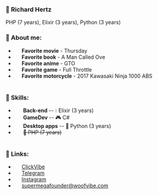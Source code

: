 ### 🐶 Richard Hertz
PHP (7 years), Elixir (3 years), Python (3 years)
### 💪 About me:
+ &nbsp;&nbsp;&nbsp;&nbsp;&nbsp;**Favorite movie** - Thursday
+ &nbsp;&nbsp;&nbsp;&nbsp;&nbsp;**Favorite book** - A Man Called Ove
+ &nbsp;&nbsp;&nbsp;&nbsp;&nbsp;**Favorite anime** - GTO
+ &nbsp;&nbsp;&nbsp;&nbsp;&nbsp;**Favorite game** - Full Throttle
+ &nbsp;&nbsp;&nbsp;&nbsp;&nbsp;**Favorite motorcycle** - 2017 Kawasaki Ninja 1000 ABS<br/><br/>

### 👔 Skills:
+ &nbsp;&nbsp;&nbsp;&nbsp;&nbsp; **Back-end** -- 💧 Elixir (3 years)
+ &nbsp;&nbsp;&nbsp;&nbsp;&nbsp; **GameDev** -- 🎮 C#
+ &nbsp;&nbsp;&nbsp;&nbsp;&nbsp; **Desktop apps** -- 🐍 Python (3 years)
+ &nbsp;&nbsp;&nbsp;&nbsp;&nbsp; ~~💩 PHP (7 years)~~
<br/><br/>

### 🔗 Links:
+ &nbsp;&nbsp;&nbsp;&nbsp;&nbsp;[ClickVibe](https://woofvibe.com/ "WoofVibe")
+ &nbsp;&nbsp;&nbsp;&nbsp;&nbsp;[Telegram](https://www.t.me/hertzdude/ "Telegram channel")
+ &nbsp;&nbsp;&nbsp;&nbsp;&nbsp;[Instagram](https://www.instagram.com/hertzdude/ "Instagram")
+ &nbsp;&nbsp;&nbsp;&nbsp;&nbsp;supermegafounder@woofvibe.com<br/><br/>
